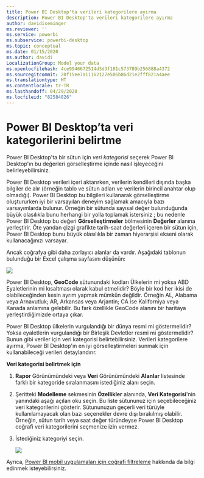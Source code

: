 ```yaml
---
title: Power BI Desktop'ta verileri kategorilere ayırma
description: Power BI Desktop'ta verileri kategorilere ayırma
author: davidiseminger
ms.reviewer: ''
ms.service: powerbi
ms.subservice: powerbi-desktop
ms.topic: conceptual
ms.date: 01/15/2020
ms.author: davidi
LocalizationGroup: Model your data
ms.openlocfilehash: 4ce9946672514d3d3f181c573789b256888a4372
ms.sourcegitcommit: 20f15ee7a11162127e506b86d21e2fff821a4aee
ms.translationtype: HT
ms.contentlocale: tr-TR
ms.lasthandoff: 04/29/2020
ms.locfileid: "82584826"
---
```

# <a name="specify-data-categories-in-power-bi-desktop"></a>Power BI Desktop’ta veri kategorilerini belirtme
Power BI Desktop'ta bir sütun için *veri kategorisi* seçerek Power BI Desktop'ın bu değerleri görselleştirme içinde nasıl işleyeceğini belirleyebilirsiniz.

Power BI Desktop verileri içeri aktarırken, verilerin kendileri dışında başka bilgiler de alır (örneğin tablo ve sütun adları ve verilerin birincil anahtar olup olmadığı). Power BI Desktop bu bilgileri kullanarak görselleştirme oluştururken iyi bir varsayılan deneyim sağlamak amacıyla bazı varsayımlarda bulunur.
Örneğin bir sütunda sayısal değer bulunduğunda büyük olasılıkla bunu herhangi bir yolla toplamak istersiniz ; bu nedenle Power BI Desktop bu değeri **Görselleştirmeler** bölmesinin **Değerler** alanına yerleştirir. Öte yandan çizgi grafikte tarih-saat değerleri içeren bir sütun için, Power BI Desktop bunu büyük olasılıkla bir zaman hiyerarşisi ekseni olarak kullanacağınızı varsayar.

Ancak coğrafya gibi daha zorlayıcı alanlar da vardır. Aşağıdaki tablonun bulunduğu bir Excel çalışma sayfasını düşünün:

![](media/desktop-data-categorization/datacategorizationtable.png)

Power BI Desktop, **GeoCode** sütunundaki kodları Ülkelerin mi yoksa ABD Eyaletlerinin mi kısaltması olarak kabul etmelidir?  Böyle bir kod her ikisi de olabileceğinden kesin ayrım yapmak mümkün değildir. Örneğin AL, Alabama veya Arnavutluk; AR, Arkansas veya Arjantin; CA ise Kaliforniya veya Kanada anlamına gelebilir. Bu fark özellikle GeoCode alanını bir haritaya yerleştirdiğimizde ortaya çıkar. 

Power BI Desktop ülkelerin vurgulandığı bir dünya resmi mi göstermelidir? Yoksa eyaletlerin vurgulandığı bir Birleşik Devletler resmi mi göstermelidir?  Bunun gibi veriler için veri kategorisi belirtebilirsiniz. Verileri kategorilere ayırma, Power BI Desktop'ın en iyi görselleştirmeleri sunmak için kullanabileceği verileri detaylandırır.  

**Veri kategorisi belirtmek için**

1. **Rapor** Görünümündeki veya **Veri** Görünümündeki **Alanlar** listesinde farklı bir kategoride sıralanmasını istediğiniz alanı seçin.
2. Şeritteki **Modelleme** sekmesinin **Özellikler** alanında, **Veri Kategorisi**'nin yanındaki aşağı açılan oku seçin.  Bu liste sütununuz için seçebileceğiniz veri kategorilerini gösterir. Sütununuzun geçerli veri türüyle kullanılamayacak olan bazı seçenekler devre dışı bırakılmış olabilir.  Örneğin, sütun tarih veya saat değer türündeyse Power BI Desktop coğrafi veri kategorilerini seçmenize izin vermez. 
3. İstediğiniz kategoriyi seçin.

   ![](media/desktop-data-categorization/desktop-data-categorization.png)

Ayrıca, [Power BI mobil uygulamaları için coğrafi filtreleme](desktop-mobile-geofiltering.md) hakkında da bilgi edinmek isteyebilirsiniz.

